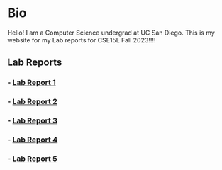 # Bio
Hello! I am a Computer Science undergrad at UC San Diego. This is my website for my Lab reports for CSE15L Fall 2023!!!!

## Lab Reports

### - [Lab Report 1](lab-report1.html)
### - [Lab Report 2](lab-report2.html)
### - [Lab Report 3](lab-report3.html)
### - [Lab Report 4](lab-report4.html)
### - [Lab Report 5](lab-report5.html)
